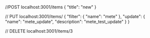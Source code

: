 //POST
localhost:3001/items
{
    "title": "new"
}


// PUT
localhost:3001/items/
{ 
    "filter": {
        "name": "mete"
    },
    "update": {
        "name": "mete_update",
        "description": "mete_test_update"
    } 
}

// DELETE
localhost:3001/items/3

